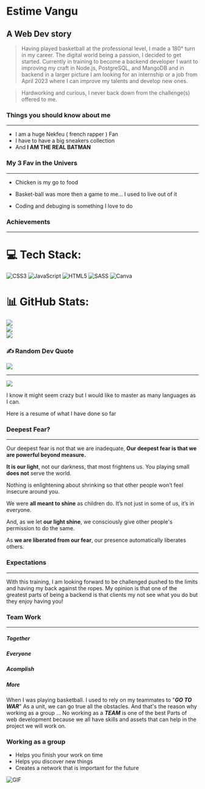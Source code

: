 # Estime Vangu
## A Web Dev story



 

> Having played basketball at the professional level, I made a 180° turn in my career. 
>The digital world being a passion, I decided to get started. 
>Currently in training to become a backend developer 
>I want to improving my craft in Node.js, PostgreSQL, and MangoDB and in backend in a larger picture 
>I am looking for an internship or a job from April 2023 where I can improve my talents and develop new ones.

>Hardworking and curious, I never back down from the challenge(s) offered to me.


### Things you should know about me
---

- I am a huge Nekfeu ( french rapper ) Fan
- I have to have a big sneakers collection  
- And **I AM THE REAL BATMAN**

### My 3 Fav in the Univers
---

- Chicken is my go to food

- Basket-ball was more then a game to me... I used to live out of it

- Coding and debuging is something I love to do 



### Achievements  
---


# 💻 Tech Stack:
![CSS3](https://img.shields.io/badge/css3-%231572B6.svg?style=for-the-badge&logo=css3&logoColor=white) ![JavaScript](https://img.shields.io/badge/javascript-%23323330.svg?style=for-the-badge&logo=javascript&logoColor=%23F7DF1E) ![HTML5](https://img.shields.io/badge/html5-%23E34F26.svg?style=for-the-badge&logo=html5&logoColor=white) ![SASS](https://img.shields.io/badge/SASS-hotpink.svg?style=for-the-badge&logo=SASS&logoColor=white) ![Canva](https://img.shields.io/badge/Canva-%2300C4CC.svg?style=for-the-badge&logo=Canva&logoColor=white)
# 📊 GitHub Stats:
![](https://github-readme-stats.vercel.app/api?username=estime10&theme=dark&hide_border=false&include_all_commits=false&count_private=false)<br/>
![](https://github-readme-streak-stats.herokuapp.com/?user=estime10&theme=dark&hide_border=false)<br/>
![](https://github-readme-stats.vercel.app/api/top-langs/?username=estime10&theme=dark&hide_border=false&include_all_commits=false&count_private=false&layout=compact)

### ✍️ Random Dev Quote
![](https://quotes-github-readme.vercel.app/api?type=horizontal&theme=radical)

---
[![](https://visitcount.itsvg.in/api?id=estime10&icon=0&color=0)](https://visitcount.itsvg.in)


I know it might seem crazy but I would like to master as many languages as I can.

Here is a resume of what I have done so far


### Deepest Fear?
---
Our deepest fear is not that we are inadequate,
**Our deepest fear is that we are powerful beyond measure.**

**It is our light**, not our darkness, that most frightens us.
You playing small **does not** serve the world.

Nothing is enlightening about shrinking
so that other people won’t feel insecure around you.

We were **all meant to shine** as children do.
It’s not just in some of us, it’s in everyone.

And, as we let **our light shine**, we consciously give
other people's permission to do the same.

As **we are liberated from our fear**,
our presence automatically liberates others.


### Expectations   
---
With this training, I am looking forward to be challenged pushed to the limits and having my back against the ropes. 
My opinion is that one of the greatest parts of being a backend is that clients my not see what you do but they enjoy 
having you!




### Team Work
---

##### Together
##### Everyone
##### Acomplish
##### More  


When I was playing basketball. I used to rely on my teammates to "***GO TO WAR***"
As a unit, we can go true all the obstacles.
And that's the reason why working as a group ... No working as a ***TEAM*** is one of the best
Parts of web development because we all have skills and assets that can help in the project we will work on.

### Working as a group
- Helps you finish your work on time 
- Helps you discover new things 
- Creates a network that is important for the future

![GIF](https://media.giphy.com/media/dWZbSWJfaKYWuuAbvU/giphy.gif)
